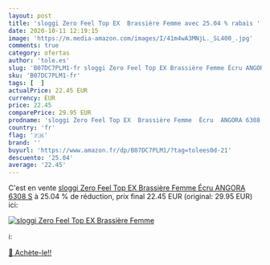 ```yaml
---
layout: post
title: 'sloggi Zero Feel Top EX  Brassière Femme avec 25.04 % rabais '
date: 2020-10-11 12:19:15
image: 'https://m.media-amazon.com/images/I/41m4wA3MNjL._SL400_.jpg'
comments: true
category: ofertas
author: 'tole.es'
slug: 'B07DC7PLM1-fr sloggi Zero Feel Top EX Brassière Femme Écru ANGORA 6308 S'
sku: 'B07DC7PLM1-fr'
tags: [  ]
actualPrice: 22.45 EUR
currency: EUR
price: 22.45
comparePrice: 29.95 EUR
prodname: 'sloggi Zero Feel Top EX  Brassière Femme  Écru  ANGORA 6308   S'
country: 'fr'
flag: '🇫🇷'
brand: ''
buyurl: 'https://www.amazon.fr/dp/B07DC7PLM1/?tag=tolees0d-21'
descuento: '25.04'
average: '22.45'
---
```


C'est en vente [sloggi Zero Feel Top EX  Brassière Femme  Écru  ANGORA 6308   S](https://www.amazon.fr/dp/B07DC7PLM1/?tag=tolees0d-21)  à  25.04 % de réduction, prix final  22.45 EUR (original: 29.95 EUR) ici:

[![sloggi Zero Feel Top EX  Brassière Femme](https://m.media-amazon.com/images/I/41m4wA3MNjL._SL400_.jpg)](https://www.amazon.fr/dp/B07DC7PLM1/?tag=tolees0d-21)

ℹ️:


[🛒 Achète-le!!](https://www.amazon.fr/dp/B07DC7PLM1/?tag=tolees0d-21)
